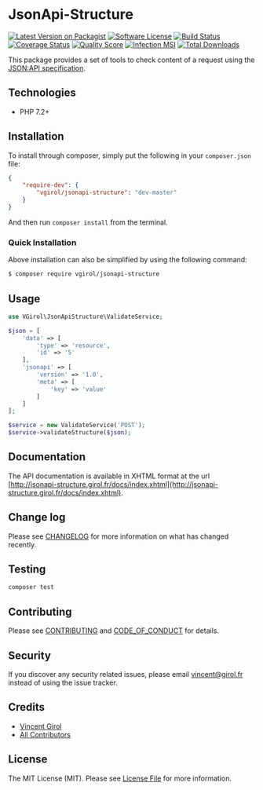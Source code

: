 # JsonApi-Structure

[![Latest Version on Packagist][ico-version]][link-packagist]
[![Software License][ico-license]](LICENSE.md)
[![Build Status][ico-travis]][link-travis]
[![Coverage Status][ico-scrutinizer]][link-scrutinizer]
[![Quality Score][ico-code-quality]][link-code-quality]
[![Infection MSI][ico-mutation]][link-mutation]
[![Total Downloads][ico-downloads]][link-downloads]

This package provides a set of tools to check content of a request using the [JSON:API specification](https://jsonapi.org/).

## Technologies

- PHP 7.2+

## Installation

To install through composer, simply put the following in your `composer.json` file:

```json
{
    "require-dev": {
        "vgirol/jsonapi-structure": "dev-master"
    }
}
```

And then run `composer install` from the terminal.

### Quick Installation

Above installation can also be simplified by using the following command:

``` bash
$ composer require vgirol/jsonapi-structure
```

## Usage

``` php
use VGirol\JsonApiStructure\ValidateService;

$json = [
    'data' => [
        'type' => 'resource',
        'id' => '5'
    ],
    'jsonapi' => [
        'version' => '1.0',
        'meta' => [
            'key' => 'value'
        ]
    ]
];

$service = new ValidateService('POST');
$service->validateStructure($json);
```

## Documentation

The API documentation is available in XHTML format at the url [http://jsonapi-structure.girol.fr/docs/index.xhtml](http://jsonapi-structure.girol.fr/docs/index.xhtml).

## Change log

Please see [CHANGELOG](CHANGELOG.md) for more information on what has changed recently.

## Testing

``` bash
composer test
```

## Contributing

Please see [CONTRIBUTING](CONTRIBUTING.md) and [CODE_OF_CONDUCT](CODE_OF_CONDUCT.md) for details.

## Security

If you discover any security related issues, please email [vincent@girol.fr](mailto:vincent@girol.fr) instead of using the issue tracker.

## Credits

- [Vincent Girol][link-author]
- [All Contributors][link-contributors]

## License

The MIT License (MIT). Please see [License File](LICENSE.md) for more information.

[ico-version]: https://img.shields.io/packagist/v/VGirol/JsonApi-Structure.svg?style=flat-square
[ico-license]: https://img.shields.io/badge/license-MIT-brightgreen.svg?style=flat-square
[ico-travis]: https://img.shields.io/travis/VGirol/JsonApi-Structure/master.svg?style=flat-square
[ico-scrutinizer]: https://img.shields.io/scrutinizer/coverage/g/VGirol/JsonApi-Structure.svg?style=flat-square
[ico-code-quality]: https://img.shields.io/scrutinizer/g/VGirol/JsonApi-Structure.svg?style=flat-square
[ico-mutation]: https://img.shields.io/endpoint?style=flat-square&url=https%3A%2F%2Fbadge-api.stryker-mutator.io%2Fgithub.com%2FVGirol%2FJsonApi-Structure%2Fmaster
[ico-downloads]: https://img.shields.io/packagist/dt/VGirol/JsonApi-Structure.svg?style=flat-square

[link-packagist]: https://packagist.org/packages/VGirol/JsonApi-Structure
[link-travis]: https://travis-ci.org/VGirol/JsonApi-Structure
[link-scrutinizer]: https://scrutinizer-ci.com/g/VGirol/JsonApi-Structure/code-structure
[link-code-quality]: https://scrutinizer-ci.com/g/VGirol/JsonApi-Structure
[link-downloads]: https://packagist.org/packages/VGirol/JsonApi-Structure
[link-author]: https://github.com/VGirol
[link-mutation]: https://dashboard.stryker-mutator.io/reports/github.com/VGirol/JsonApi-Structure/master
[link-contributors]: ../../contributors
